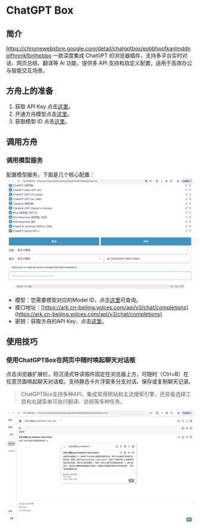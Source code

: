 # ChatGPT Box
## 简介 
 
https://chromewebstore.google.com/detail/chatgptbox/eobbhoofkanlmddnplfhnmkfbnlhpbbo
一款深度集成 ChatGPT 的浏览器插件，支持多平台实时对话、网页总结、翻译等 AI 功能，提供多 API 支持和自定义配置，适用于高效办公与智能交互场景。
## **方舟**上的准备 
 

1. 获取 API Key 点击[这里](https://console.volcengine.com/ark/region:ark+cn-beijing/apiKey)。 
2. 开通方舟模型点击[这里](https://console.volcengine.com/ark/region:ark+cn-beijing/openManagement)。 
3. 获取模型 ID 点击[这里](https://www.volcengine.com/docs/82379/1330310#%E6%96%87%E6%9C%AC%E7%94%9F%E6%88%90)。 

## 调用方舟 
 
### 调用模型服务 
配置模型服务，下面是几个核心配置：
![Image](asset/chatgptbox-1.png "chatgptbox-1")

* 模型：您需要模型对应的Model ID，点击[这里](https://www.volcengine.com/docs/82379/1330310#%E6%96%87%E6%9C%AC%E7%94%9F%E6%88%90)可查询。 
* 接口地址：[https://ark.cn-beijing.volces.com/api/v3/chat/completions](https://ark.cn-beijing.volces.com/api/v3/chat/completions)
* 密钥：获取方舟的API Key，点击[这里](https://console.volcengine.com/ark/region:ark+cn-beijing/apiKey)。 


## 使用技巧 
 
### 使用ChatGPTBox在网页中随时唤起聊天对话框
点击浏览器扩展栏，将沉浸式导读插件固定在浏览器上方，可随时（Ctrl+B）在任意页面唤起聊天对话框，支持静态卡片浮窗多分支对话、保存或复制聊天记录。
> ChatGPTBox支持多种API，集成常用网站和主流搜索引擎，还具备选择工具和右键菜单可执行翻译、总结等多种任务。


![Image](asset/chatgptbox-2.png "chatgptbox-2")

